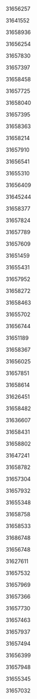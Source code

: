 31656257

31641552

31658936

31656254

31657830

31657397

31658458

31657725

31658040

31657395

31658363

31658214

31657910

31656541

31655310

31656409

31645244

31658377

31657824

31657789

31657609

31651459

31655431

31657952

31658272

31658463

31655702

31656744

31651189

31658367

31656025

31657851

31658614

31626451

31658482

31636607

31658431

31658802

31647241

31658782

31657304

31657932

31655348

31658758

31658533

31686748

31656748

31627611

31657532

31657969

31657366

31657730

31657463

31657937

31657494

31656399

31657948

31655345

31657032

